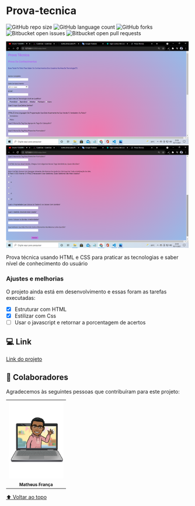 # Prova-tecnica

![GitHub repo size](https://img.shields.io/github/repo-size/matteusfrancadev/README-template?style=for-the-badge)
![GitHub language count](https://img.shields.io/github/languages/count/matteusfrancadev/README-template?style=for-the-badge)
![GitHub forks](https://img.shields.io/github/forks/matteusfrancadev/README-template?style=for-the-badge)
![Bitbucket open issues](https://img.shields.io/bitbucket/issues/matteusfrancadev/README-template?style=for-the-badge)
![Bitbucket open pull requests](https://img.shields.io/bitbucket/pr-raw/matteusfrancadev/README-template?style=for-the-badge)

<img src="test.png" width="500px" alt="imagem-prova">
<img src="test2.png" width="500px" alt="imagem-prova">

Prova técnica usando HTML e CSS para praticar as tecnologias e saber nível de conhecimento do usuário

### Ajustes e melhorias

O projeto ainda está em desenvolvimento e essas foram as tarefas executadas: 

- [x] Estruturar com HTML
- [x] Estilizar com Css
- [ ] Usar o javascript e retornar a porcentagem de acertos

## 💻 Link
<a href="https://matteusfrancadev.github.io/Prova-tecnica/" target="_blank"> Link do projeto</a>

## 🤝 Colaboradores

Agradecemos às seguintes pessoas que contribuíram para este projeto:

<table>
  <tr>
    <td align="center">
      <a href="#">
        <img src="caricatura.png" alt="Foto-do-Matheus-França" width="150px"/><br>
        <sub>
          <b>Matheus França</b>
        </sub>
      </a>
    </td>

  </tr>
</table>

[⬆ Voltar ao topo](#Form)<br>
